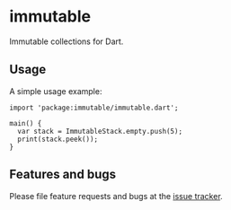 # immutable

Immutable collections for Dart.

## Usage

A simple usage example:

    import 'package:immutable/immutable.dart';

    main() {
      var stack = ImmutableStack.empty.push(5);
      print(stack.peek());
    }

## Features and bugs

Please file feature requests and bugs at the [issue tracker][tracker].

[tracker]: https://github.com/kseo/immutable/issues
